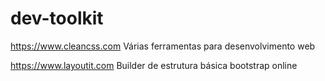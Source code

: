 # dev-toolkit
https://www.cleancss.com
Várias ferramentas para desenvolvimento web

https://www.layoutit.com
Builder de estrutura básica bootstrap online

